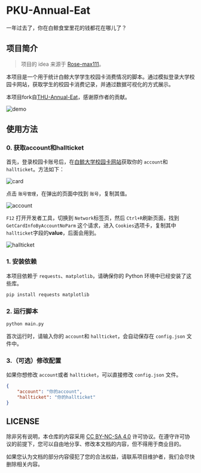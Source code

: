 # PKU-Annual-Eat

一年过去了，你在白鲸食堂里花的钱都花在哪儿了？

## 项目简介

> 项目的 idea 来源于 [Rose-max111](https://github.com/Rose-max111)。

本项目是一个用于统计白鲸大学学生校园卡消费情况的脚本。通过模拟登录大学校园卡网站，获取学生的校园卡消费记录，并通过数据可视化的方式展示。

本项目fork自[THU-Annual-Eat](https://github.com/leverimmy/THU-Annual-Eat)，感谢原作者的贡献。

![demo](./demo.png)

## 使用方法

### 0. 获取account和hallticket

首先，登录校园卡账号后，在[白鲸大学校园卡网站](https://card.pku.edu.cn/user/user)获取你的 `account`和 `hallticket`。方法如下：

![card](./card.png)

点击 `账号管理`，在弹出的页面中找到 `账号`，复制其值。

![account](./account.png)

`F12` 打开开发者工具，切换到 `Network`标签页，然后 `Ctrl+R`刷新页面，找到 `GetCardInfoByAccountNoParm` 这个请求，进入 `Cookies`选项卡，复制其中 `hallticket`字段的**value**，后面会用到。

![hallticket](./hallticket.png)

### 1. 安装依赖

本项目依赖于 `requests`、`matplotlib`，请确保你的 Python 环境中已经安装了这些库。

```bash
pip install requests matplotlib
```

### 2. 运行脚本

```bash
python main.py
```

首次运行时，请输入你的 `account`和 `hallticket`，会自动保存在 `config.json` 文件中。

### 3.（可选）修改配置

如果你想修改 `account`或者 `hallticket`，可以直接修改 `config.json` 文件。

```json
{
    "account": "你的account",
    "hallticket": "你的hallticket"
}
```

## LICENSE

除非另有说明，本仓库的内容采用 [CC BY-NC-SA 4.0](https://creativecommons.org/licenses/by-nc-sa/4.0/) 许可协议。在遵守许可协议的前提下，您可以自由地分享、修改本文档的内容，但不得用于商业目的。

如果您认为文档的部分内容侵犯了您的合法权益，请联系项目维护者，我们会尽快删除相关内容。
